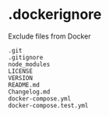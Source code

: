# .dockerignore

Exclude files from Docker

```
.git
.gitignore
node_modules
LICENSE
VERSION
README.md
Changelog.md
docker-compose.yml
docker-compose.test.yml
```

